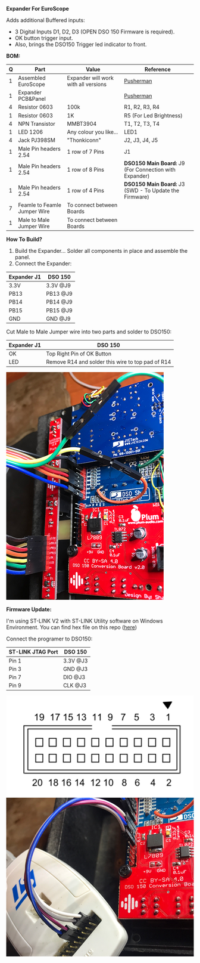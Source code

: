 **Expander For EuroScope**

Adds additional Buffered inputs:
- 3 Digital Inputs D1, D2, D3 (OPEN DSO 150 Firmware is required).
- OK button trigger input.
- Also, brings the DSO150 Trigger led indicator to front.

**BOM:**

|Q|Part|Value|Reference|
|-|----|-----|---------|
|1|Assembled EuroScope|Expander will work with all versions|[Pusherman](https://pushermanproductions.com/product/dso150-mk2-oscilloscope-eurorack-conversion-kit-14hp-pcb-panel/)|
|1|Expander PCB&Panel||[Pusherman](https://pushermanproductions.com/product/plum-audio-dso150-mk2-oscilloscope-expander-2hp-pcb-panel/)|
|4|Resistor 0603|100k|R1, R2, R3, R4|
|1|Resistor 0603|1K|R5 (For Led Brightness)|
|4|NPN Transistor| MMBT3904|T1, T2, T3, T4|
|1|LED 1206|Any colour you like...|LED1|
|4|Jack PJ398SM|"Thonkiconn"|J2, J3, J4, J5|
|1|Male Pin headers 2.54| 1 row of 7 Pins| J1|
|1|Male Pin headers 2.54| 1 row of 8 Pins|**DSO150 Main Board:** J9 (For Connection with Expander)|
|1|Male Pin headers 2.54| 1 row of 4 Pins|**DSO150 Main Board:** J3 (SWD - To Update the Firmware)
|7|Feamle to Feamle Jumper Wire|To connect between Boards||
|1|Male to Male Jumper Wire|To connect between Boards|| 

**How To Build?**
1. Build the Expander... Solder all components in place and assemble the panel.
2. Connect the Expander:

|Expander J1|DSO 150|
|-----------|-------|
|3.3V|3.3V @J9|
|PB13|PB13 @J9|
|PB14|PB14 @J9|
|PB15|PB15 @J9|
|GND|GND @J9|

Cut Male to Male Jumper wire into two parts and solder to DSO150:

|Expander J1|DSO 150|
|-----------|-------|
|OK|Top Right Pin of OK Button|
|LED|Remove R14 and solder this wire to top pad of R14|

![Expander](Expander.png)

**Firmware Update:**

I'm using ST-LINK V2 with ST-LINK Utility software on Windows Environment.
You can find hex file on this repo ([here](Firmware%20-%20Open%20DSO150)) 

Connect the programer to DSO150:

|ST-LINK JTAG Port|DSO 150|
|-----------------|-------|
|Pin 1|3.3V @J3|
|Pin 3|GND @J3|
|Pin 7|DIO @J3|
|Pin 9|CLK @J3|

![stlink](STM32-Connect.png)
![stlink](ST-LINK-Connect.png)



